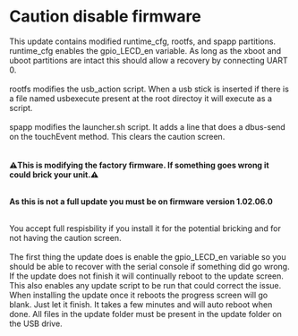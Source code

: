 # Caution disable firmware

This update contains modified runtime_cfg, rootfs, and spapp partitions.<br>
runtime_cfg enables the gpio_LECD_en variable.  As long as the xboot and uboot partitions are intact this should allow a recovery by connecting UART 0.<br><br>
rootfs modifies the usb_action script.  When a usb stick is inserted if there is a file named usbexecute present at the root directoy it will execute as a script.<br><br>
spapp modifies the launcher.sh script.  It adds a line that does a dbus-send on the touchEvent method.  This clears the caution screen.<br><br>
<br>
<strong>:warning:This is modifying the factory firmware. If something goes wrong it could brick your unit.:warning:</strong><br><br>

<strong>As this is not a full update you must be on firmware version 1.02.06.0</strong><br><br>

You accept full respisbility if you install it for the potential bricking and for not having the caution screen.<br><br> The first thing the update does is enable the gpio_LECD_en variable so you should be able to recover with the serial console if something did go wrong.  If the update does not finish it will continually reboot to the update screen.  This also enables any update script to be run that could correct the issue.  When installing the update once it reboots the progress screen will go blank.  Just let it finish.  It takes a few minutes and will auto reboot when done.  All files in the update folder must be present in the update folder on the USB drive.


